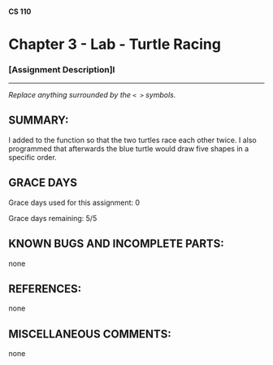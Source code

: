 #### CS 110
# Chapter 3 - Lab - Turtle Racing

### [Assignment Description]I

***

_Replace anything surrounded by the `< >` symbols._

## SUMMARY:
 I added to the function so that the two turtles race each other twice. I also programmed that afterwards the blue turtle would draw five shapes in a specific order.

## GRACE DAYS
Grace days used for this assignment: 0

Grace days remaining: 5/5

## KNOWN BUGS AND INCOMPLETE PARTS:
 none

## REFERENCES:
 none

## MISCELLANEOUS COMMENTS:
 none
